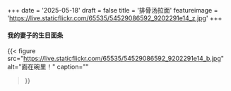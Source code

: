 +++
date = '2025-05-18'
draft = false
title = '排骨汤拉面'
featureimage = 'https://live.staticflickr.com/65535/54529086592_9202291e14_z.jpg'
+++

#### 我的妻子的生日面条

{{< figure
  src="https://live.staticflickr.com/65535/54529086592_9202291e14_b.jpg"
  alt="面在碗里！"
  caption=""
>}}
